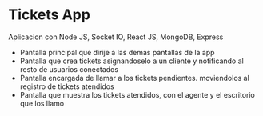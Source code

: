 # Tickets App

Aplicacion con Node JS, Socket IO, React JS, MongoDB, Express
- Pantalla principal que dirije a las demas pantallas de la app
- Pantalla que crea tickets asignandoselo a un cliente y notificando al resto de usuarios conectados
- Pantalla encargada de llamar a los tickets pendientes. moviendolos al registro de tickets atendidos
- Pantalla que muestra los tickets atendidos, con el agente y el escritorio que los llamo

